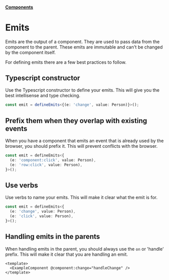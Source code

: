 #### [Components](/components.md)

# Emits

Emits are the output of a component. They are used to pass data from the component to the parent. These emits are immutable and can't be changed by the component itself.

For defining emits there are a few best practices to follow.

## Typescript constructor

Use the Typescript constructor to define your emits. This will give you the best intellisense and type checking.

```typescript
const emit = defineEmits<{(e: 'change', value: Person)}>();
```

## Prefix them when they overlap with existing events

When you have a component that emits an event that is already used by the browser, you should prefix it. This will prevent conflicts with the browser.

```typescript
const emit = defineEmits<{
  (e: 'component:click', value: Person),
  (e: 'row:click', value: Person),
}>();
```

## Use verbs

Use verbs to name your emits. This will make it clear what the emit is for.

```typescript
const emit = defineEmits<{
  (e: 'change', value: Person),
  (e: 'click', value: Person),
}>();
```

## Handling emits in the parents

When handling emits in the parent, you should always use the `on` or 'handle' prefix. This will make it clear that you are handling an emit.

```vue
<template>
  <ExampleComponent @component:change="handleChange" />
</template>
```
